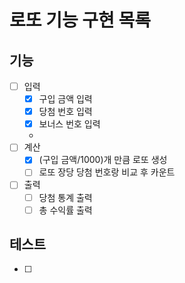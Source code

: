 # 로또 기능 구현 목록

## 기능
- [ ] 입력
  - [x] 구입 금액 입력 
  - [x] 당첨 번호 입력
  - [x] 보너스 번호 입력
  - 
- [ ] 계산
  - [x] (구입 금액/1000)개 만큼 로또 생성
  - [ ] 로또 장당 당첨 번호랑 비교 후 카운트   

- [ ] 출력
  - [ ] 당첨 통계 출력
  - [ ] 총 수익률 출력

## 테스트
- [ ] 
